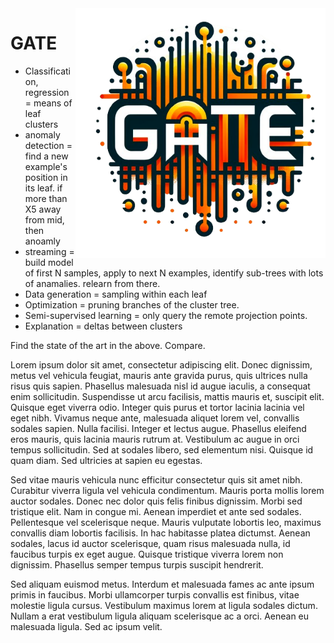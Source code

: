 <img align=right width=400 src="gate.png">

# GATE

- Classification, regression = means of leaf clusters
- anomaly detection = find a new example's position in its leaf. if more than X5 away from mid, then anoamly
- streaming = build model of first N samples, apply to next N examples, identify sub-trees with lots of anamalies. relearn from there.
- Data generation  = sampling within each leaf
- Optimization = pruning branches of the cluster tree.
- Semi-supervised learning = only query the remote projection points.
- Explanation = deltas between clusters

Find the state of the art in the above. Compare.

Lorem ipsum dolor sit amet, consectetur adipiscing elit. Donec dignissim, metus vel vehicula feugiat, mauris ante gravida purus, quis ultrices nulla risus quis sapien. Phasellus malesuada nisl id augue iaculis, a consequat enim sollicitudin. Suspendisse ut arcu facilisis, mattis mauris et, suscipit elit. Quisque eget viverra odio. Integer quis purus et tortor lacinia lacinia vel eget nibh. Vivamus neque ante, malesuada aliquet lorem vel, convallis sodales sapien. Nulla facilisi. Integer et lectus augue. Phasellus eleifend eros mauris, quis lacinia mauris rutrum at. Vestibulum ac augue in orci tempus sollicitudin. Sed at sodales libero, sed elementum nisi. Quisque id quam diam. Sed ultricies at sapien eu egestas.

Sed vitae mauris vehicula nunc efficitur consectetur quis sit amet nibh. Curabitur viverra ligula vel vehicula condimentum. Mauris porta mollis lorem auctor sodales. Donec nec dolor quis felis finibus dignissim. Morbi sed tristique elit. Nam in congue mi. Aenean imperdiet et ante sed sodales. Pellentesque vel scelerisque neque. Mauris vulputate lobortis leo, maximus convallis diam lobortis facilisis. In hac habitasse platea dictumst. Aenean sodales, lacus id auctor scelerisque, quam risus malesuada nulla, id faucibus turpis ex eget augue. Quisque tristique viverra lorem non dignissim. Phasellus semper tempus turpis suscipit hendrerit.

Sed aliquam euismod metus. Interdum et malesuada fames ac ante ipsum primis in faucibus. Morbi ullamcorper turpis convallis est finibus, vitae molestie ligula cursus. Vestibulum maximus lorem at ligula sodales dictum. Nullam a erat vestibulum ligula aliquam scelerisque ac a orci. Aenean eu malesuada ligula. Sed ac ipsum velit.
